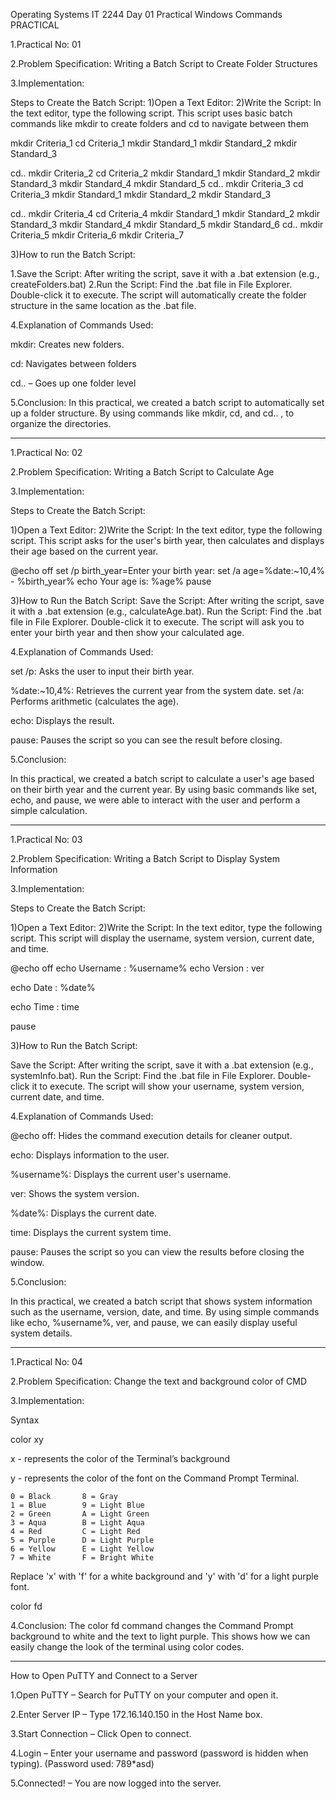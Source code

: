 
Operating Systems IT 2244
Day 01 Practical
Windows Commands PRACTICAL

1.Practical No: 01

2.Problem Specification: Writing a Batch Script to Create Folder Structures

3.Implementation: 

Steps to Create the Batch Script:
1)Open a Text Editor:
2)Write the Script:
In the text editor, type the following script. This script uses basic batch commands like mkdir to create folders and cd to navigate between them

mkdir Criteria_1
cd Criteria_1
mkdir Standard_1
mkdir Standard_2
mkdir Standard_3

cd..
mkdir Criteria_2
cd Criteria_2
mkdir Standard_1
mkdir Standard_2
mkdir Standard_3
mkdir Standard_4
mkdir Standard_5
cd..
mkdir Criteria_3
cd Criteria_3
mkdir Standard_1
mkdir Standard_2
mkdir Standard_3

cd..
mkdir Criteria_4
cd Criteria_4
mkdir Standard_1
mkdir Standard_2
mkdir Standard_3
mkdir Standard_4
mkdir Standard_5
mkdir Standard_6
cd..
mkdir Criteria_5
mkdir Criteria_6
mkdir Criteria_7

3)How to run the Batch Script:

1.Save the Script:
After writing the script, save it with a .bat extension (e.g., createFolders.bat)
2.Run the Script:
Find the .bat file in File Explorer.
Double-click it to execute.
The script will automatically create the folder structure in the same location as the .bat file.

4.Explanation of Commands Used:

mkdir: Creates new folders.

cd: Navigates between folders

cd.. – Goes up one folder level

5.Conclusion:
In this practical, we created a batch script to automatically set up a folder structure. By using commands like mkdir, cd, and cd.. ,
to organize the directories.

-----------------------------------------------------------------------------------------------------------------------------------------------------

1.Practical No: 02

2.Problem Specification: Writing a Batch Script to Calculate Age

3.Implementation: 

Steps to Create the Batch Script:

1)Open a Text Editor:
2)Write the Script:
In the text editor, type the following script. This script asks for the user's birth year,
then calculates and displays their age based on the current year.

@echo off
set /p birth_year=Enter your birth year:
set /a age=%date:~10,4% - %birth_year%
echo Your age is: %age%
pause

3)How to Run the Batch Script:
Save the Script:
After writing the script, save it with a .bat extension (e.g., calculateAge.bat).
Run the Script:
Find the .bat file in File Explorer.
Double-click it to execute.
The script will ask you to enter your birth year and then show your calculated age.

4.Explanation of Commands Used:

set /p: Asks the user to input their birth year.

%date:~10,4%: Retrieves the current year from the system date.
set /a: Performs arithmetic (calculates the age).

echo: Displays the result.

pause: Pauses the script so you can see the result before closing.

5.Conclusion:

In this practical, we created a batch script to calculate a user's age based on their birth year and the current year.
By using basic commands like set, echo, and pause, we were able to interact with the user and perform a simple calculation.

-----------------------------------------------------------------------------------------------------------------------------------------------------

1.Practical No: 03 

2.Problem Specification: Writing a Batch Script to Display System Information

3.Implementation:

Steps to Create the Batch Script:

1)Open a Text Editor:
2)Write the Script:
In the text editor, type the following script. This script will display the username, system version, current date, and time.

@echo off
echo Username : %username%
echo Version : 
ver

echo Date : %date%

echo Time : 
time

pause

3)How to Run the Batch Script:

Save the Script:
After writing the script, save it with a .bat extension (e.g., systemInfo.bat).
Run the Script:
Find the .bat file in File Explorer.
Double-click it to execute.
The script will show your username, system version, current date, and time.

4.Explanation of Commands Used:

@echo off: Hides the command execution details for cleaner output.

echo: Displays information to the user.

%username%: Displays the current user's username.

ver: Shows the system version.

%date%: Displays the current date.

time: Displays the current system time.

pause: Pauses the script so you can view the results before closing the window.

5.Conclusion:

In this practical, we created a batch script that shows system information such as the username, version, date, and time.
By using simple commands like echo, %username%, ver, and pause, we can easily display useful system details.

-----------------------------------------------------------------------------------------------------------------------------------------------------

1.Practical No: 04

2.Problem Specification: Change the text and background color of CMD 

3.Implementation:

Syntax

color xy

x - represents the color of the Terminal’s background

y - represents the color of the font on the Command Prompt Terminal.

    0 = Black       8 = Gray
    1 = Blue        9 = Light Blue
    2 = Green       A = Light Green
    3 = Aqua        B = Light Aqua
    4 = Red         C = Light Red
    5 = Purple      D = Light Purple
    6 = Yellow      E = Light Yellow
    7 = White       F = Bright White

Replace 'x' with 'f' for a white background and 'y' with 'd' for a light purple font. 

color fd

4.Conclusion:
The color fd command changes the Command Prompt background to white and the text to light purple.
This shows how we can easily change the look of the terminal using color codes.

-----------------------------------------------------------------------------------------------------------------------------------------------------

How to Open PuTTY and Connect to a Server

  1.Open PuTTY – Search for PuTTY on your computer and open it.

  2.Enter Server IP – Type 172.16.140.150 in the Host Name box.

  3.Start Connection – Click Open to connect.

  4.Login – Enter your username and password (password is hidden when typing). (Password used: 789*asd)

  5.Connected! – You are now logged into the server.







